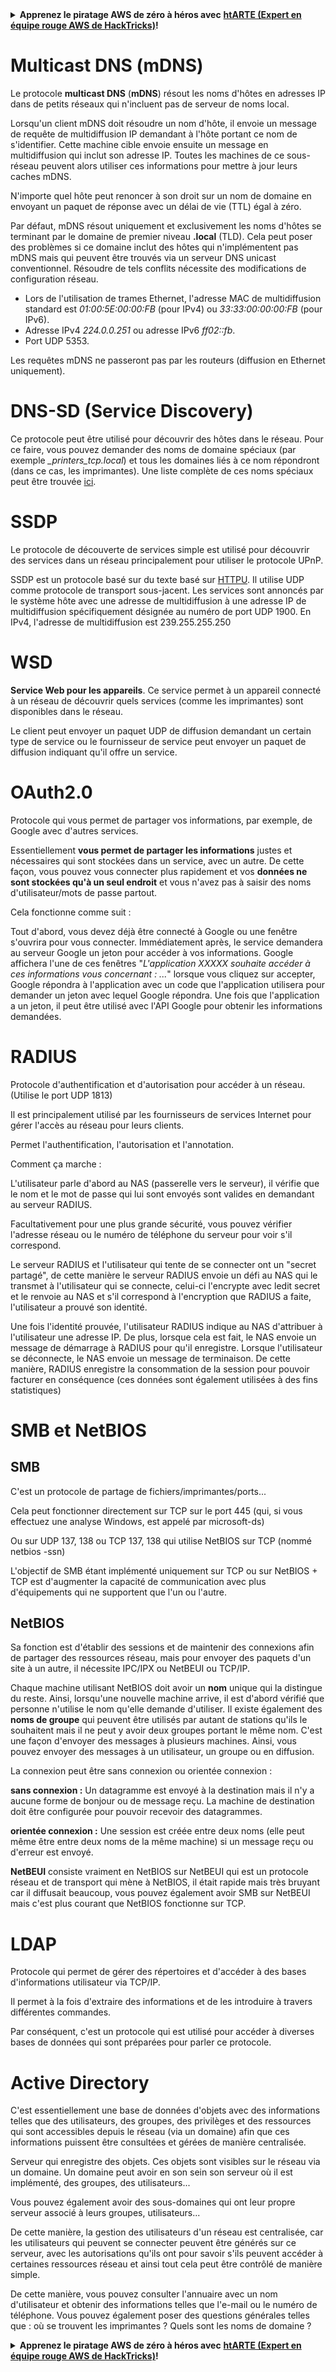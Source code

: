 <details>

<summary><strong>Apprenez le piratage AWS de zéro à héros avec</strong> <a href="https://training.hacktricks.xyz/courses/arte"><strong>htARTE (Expert en équipe rouge AWS de HackTricks)</strong></a><strong>!</strong></summary>

Autres façons de soutenir HackTricks :

* Si vous souhaitez voir votre **entreprise annoncée dans HackTricks** ou **télécharger HackTricks en PDF**, consultez les [**PLANS D'ABONNEMENT**](https://github.com/sponsors/carlospolop) !
* Obtenez le [**swag officiel PEASS & HackTricks**](https://peass.creator-spring.com)
* Découvrez [**La famille PEASS**](https://opensea.io/collection/the-peass-family), notre collection exclusive de [**NFT**](https://opensea.io/collection/the-peass-family)
* **Rejoignez le** 💬 [**groupe Discord**](https://discord.gg/hRep4RUj7f) ou le [**groupe Telegram**](https://t.me/peass) ou **suivez-nous** sur **Twitter** 🐦 [**@hacktricks_live**](https://twitter.com/hacktricks_live)**.**
* **Partagez vos astuces de piratage en soumettant des PR aux** [**HackTricks**](https://github.com/carlospolop/hacktricks) et [**HackTricks Cloud**](https://github.com/carlospolop/hacktricks-cloud) dépôts GitHub.

</details>


# Multicast DNS \(mDNS\)

Le protocole **multicast DNS** \(**mDNS**\) résout les noms d'hôtes en adresses IP dans de petits réseaux qui n'incluent pas de serveur de noms local.

Lorsqu'un client mDNS doit résoudre un nom d'hôte, il envoie un message de requête de multidiffusion IP demandant à l'hôte portant ce nom de s'identifier. Cette machine cible envoie ensuite un message en multidiffusion qui inclut son adresse IP. Toutes les machines de ce sous-réseau peuvent alors utiliser ces informations pour mettre à jour leurs caches mDNS.

N'importe quel hôte peut renoncer à son droit sur un nom de domaine en envoyant un paquet de réponse avec un délai de vie \(TTL\) égal à zéro.

Par défaut, mDNS résout uniquement et exclusivement les noms d'hôtes se terminant par le domaine de premier niveau **.local** \(TLD\). Cela peut poser des problèmes si ce domaine inclut des hôtes qui n'implémentent pas mDNS mais qui peuvent être trouvés via un serveur DNS unicast conventionnel. Résoudre de tels conflits nécessite des modifications de configuration réseau.

* Lors de l'utilisation de trames Ethernet, l'adresse MAC de multidiffusion standard est _01:00:5E:00:00:FB_ \(pour IPv4\) ou _33:33:00:00:00:FB_ \(pour IPv6\).
* Adresse IPv4 _224.0.0.251_ ou adresse IPv6 _ff02::fb_.
* Port UDP 5353.

Les requêtes mDNS ne passeront pas par les routeurs \(diffusion en Ethernet uniquement\).

# DNS-SD \(Service Discovery\)

Ce protocole peut être utilisé pour découvrir des hôtes dans le réseau. Pour ce faire, vous pouvez demander des noms de domaine spéciaux \(par exemple _\_printers\_tcp.local_\) et tous les domaines liés à ce nom répondront \(dans ce cas, les imprimantes\). Une liste complète de ces noms spéciaux peut être trouvée [ici](http://www.dns-sd.org/ServiceTypes.html).

# SSDP

Le protocole de découverte de services simple est utilisé pour découvrir des services dans un réseau principalement pour utiliser le protocole UPnP.

SSDP est un protocole basé sur du texte basé sur [HTTPU](https://en.wikipedia.org/wiki/HTTPU). Il utilise UDP comme protocole de transport sous-jacent. Les services sont annoncés par le système hôte avec une adresse de multidiffusion à une adresse IP de multidiffusion spécifiquement désignée au numéro de port UDP 1900. En IPv4, l'adresse de multidiffusion est 239.255.255.250

# WSD

**Service Web pour les appareils**.
Ce service permet à un appareil connecté à un réseau de découvrir quels services \(comme les imprimantes\) sont disponibles dans le réseau.

Le client peut envoyer un paquet UDP de diffusion demandant un certain type de service ou le fournisseur de service peut envoyer un paquet de diffusion indiquant qu'il offre un service.

# OAuth2.0

Protocole qui vous permet de partager vos informations, par exemple, de Google avec d'autres services.

Essentiellement **vous permet de partager les informations** justes et nécessaires qui sont stockées dans un service, avec un autre. De cette façon, vous pouvez vous connecter plus rapidement et vos **données ne sont stockées qu'à un seul endroit** et vous n'avez pas à saisir des noms d'utilisateur/mots de passe partout.

Cela fonctionne comme suit :

Tout d'abord, vous devez déjà être connecté à Google ou une fenêtre s'ouvrira pour vous connecter. Immédiatement après, le service demandera au serveur Google un jeton pour accéder à vos informations. Google affichera l'une de ces fenêtres "_L'application XXXXX souhaite accéder à ces informations vous concernant : ..._" lorsque vous cliquez sur accepter, Google répondra à l'application avec un code que l'application utilisera pour demander un jeton avec lequel Google répondra. Une fois que l'application a un jeton, il peut être utilisé avec l'API Google pour obtenir les informations demandées.

# RADIUS

Protocole d'authentification et d'autorisation pour accéder à un réseau. \(Utilise le port UDP 1813\)

Il est principalement utilisé par les fournisseurs de services Internet pour gérer l'accès au réseau pour leurs clients.

Permet l'authentification, l'autorisation et l'annotation.

Comment ça marche :

L'utilisateur parle d'abord au NAS \(passerelle vers le serveur\), il vérifie que le nom et le mot de passe qui lui sont envoyés sont valides en demandant au serveur RADIUS.

Facultativement pour une plus grande sécurité, vous pouvez vérifier l'adresse réseau ou le numéro de téléphone du serveur pour voir s'il correspond.

Le serveur RADIUS et l'utilisateur qui tente de se connecter ont un "secret partagé", de cette manière le serveur RADIUS envoie un défi au NAS qui le transmet à l'utilisateur qui se connecte, celui-ci l'encrypte avec ledit secret et le renvoie au NAS et s'il correspond à l'encryption que RADIUS a faite, l'utilisateur a prouvé son identité.

Une fois l'identité prouvée, l'utilisateur RADIUS indique au NAS d'attribuer à l'utilisateur une adresse IP. De plus, lorsque cela est fait, le NAS envoie un message de démarrage à RADIUS pour qu'il enregistre. Lorsque l'utilisateur se déconnecte, le NAS envoie un message de terminaison. De cette manière, RADIUS enregistre la consommation de la session pour pouvoir facturer en conséquence \(ces données sont également utilisées à des fins statistiques\)


# SMB et NetBIOS

##  **SMB**

C'est un protocole de partage de fichiers/imprimantes/ports...

Cela peut fonctionner directement sur TCP sur le port 445 \(qui, si vous effectuez une analyse Windows, est appelé par microsoft-ds\)

Ou sur UDP 137, 138 ou TCP 137, 138 qui utilise NetBIOS sur TCP \(nommé netbios -ssn\)

L'objectif de SMB étant implémenté uniquement sur TCP ou sur NetBIOS + TCP est d'augmenter la capacité de communication avec plus d'équipements qui ne supportent que l'un ou l'autre.

## **NetBIOS**

Sa fonction est d'établir des sessions et de maintenir des connexions afin de partager des ressources réseau, mais pour envoyer des paquets d'un site à un autre, il nécessite IPC/IPX ou NetBEUI ou TCP/IP.

Chaque machine utilisant NetBIOS doit avoir un **nom** unique qui la distingue du reste. Ainsi, lorsqu'une nouvelle machine arrive, il est d'abord vérifié que personne n'utilise le nom qu'elle demande d'utiliser. Il existe également des **noms de groupe** qui peuvent être utilisés par autant de stations qu'ils le souhaitent mais il ne peut y avoir deux groupes portant le même nom. C'est une façon d'envoyer des messages à plusieurs machines. Ainsi, vous pouvez envoyer des messages à un utilisateur, un groupe ou en diffusion.

La connexion peut être sans connexion ou orientée connexion :

**sans connexion :** Un datagramme est envoyé à la destination mais il n'y a aucune forme de bonjour ou de message reçu. La machine de destination doit être configurée pour pouvoir recevoir des datagrammes.

**orientée connexion :** Une session est créée entre deux noms \(elle peut même être entre deux noms de la même machine\) si un message reçu ou d'erreur est envoyé.

**NetBEUI** consiste vraiment en NetBIOS sur NetBEUI qui est un protocole réseau et de transport qui mène à NetBIOS, il était rapide mais très bruyant car il diffusait beaucoup, vous pouvez également avoir SMB sur NetBEUI mais c'est plus courant que NetBIOS fonctionne sur TCP.

# LDAP

Protocole qui permet de gérer des répertoires et d'accéder à des bases d'informations utilisateur via TCP/IP.

Il permet à la fois d'extraire des informations et de les introduire à travers différentes commandes.

Par conséquent, c'est un protocole qui est utilisé pour accéder à diverses bases de données qui sont préparées pour parler ce protocole.

# Active Directory

C'est essentiellement une base de données d'objets avec des informations telles que des utilisateurs, des groupes, des privilèges et des ressources qui sont accessibles depuis le réseau \(via un domaine\) afin que ces informations puissent être consultées et gérées de manière centralisée.

Serveur qui enregistre des objets. Ces objets sont visibles sur le réseau via un domaine. Un domaine peut avoir en son sein son serveur où il est implémenté, des groupes, des utilisateurs...

Vous pouvez également avoir des sous-domaines qui ont leur propre serveur associé à leurs groupes, utilisateurs...

De cette manière, la gestion des utilisateurs d'un réseau est centralisée, car les utilisateurs qui peuvent se connecter peuvent être générés sur ce serveur, avec les autorisations qu'ils ont pour savoir s'ils peuvent accéder à certaines ressources réseau et ainsi tout cela peut être contrôlé de manière simple.

De cette manière, vous pouvez consulter l'annuaire avec un nom d'utilisateur et obtenir des informations telles que l'e-mail ou le numéro de téléphone. Vous pouvez également poser des questions générales telles que : où se trouvent les imprimantes ? Quels sont les noms de domaine ?

<details>

<summary><strong>Apprenez le piratage AWS de zéro à héros avec</strong> <a href="https://training.hacktricks.xyz/courses/arte"><strong>htARTE (Expert en équipe rouge AWS de HackTricks)</strong></a><strong>!</strong></summary>

Autres façons de soutenir HackTricks :

* Si vous souhaitez voir votre **entreprise annoncée dans HackTricks** ou **télécharger HackTricks en PDF**, consultez les [**PLANS D'ABONNEMENT**](https://github.com/sponsors/carlospolop) !
* Obtenez le [**swag officiel PEASS & HackTricks**](https://peass.creator-spring.com)
* Découvrez [**La famille PEASS**](https://opensea.io/collection/the-peass-family), notre collection exclusive de [**NFT**](https://opensea.io/collection/the-peass-family)
* **Rejoignez le** 💬 [**groupe Discord**](https://discord.gg/hRep4RUj7f) ou le [**groupe Telegram**](https://t.me/peass) ou **suivez-nous** sur **Twitter** 🐦 [**@hacktricks_live**](https://twitter.com/hacktricks_live)**.**
* **Partagez vos astuces de piratage en soumettant des PR aux** [**HackTricks**](https://github.com/carlospolop/hacktricks) et [**HackTricks Cloud**](https://github.com/carlospolop/hacktricks-cloud) dépôts GitHub.

</details>
